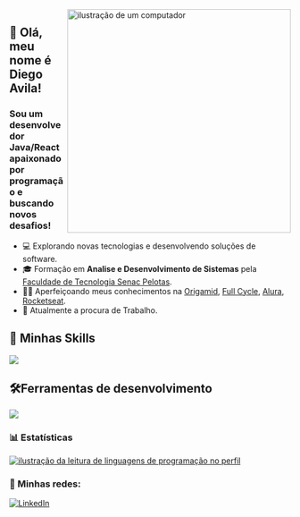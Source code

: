 <img src="https://raw.githubusercontent.com/MicaelliMedeiros/micaellimedeiros/master/image/computer-illustration.png" alt="ilustração de um computador" min-width="400px" max-width="400px" width="400px" align="right">

## 🖖 Olá, meu nome é <strong>Diego Avila!</strong>
<h3> Sou um desenvolvedor Java/React apaixonado por programação e buscando novos desafios!</h3>

- 💻 Explorando novas tecnologias e desenvolvendo soluções de software.
- 🎓 Formação em **Analise e Desenvolvimento de Sistemas** pela <a href="https://www.senacrs.com.br/unidade/78">Faculdade de Tecnologia Senac Pelotas</a>.
- 👨‍💻 Aperfeiçoando meus conhecimentos na <a href="https://www.origamid.com/">Origamid</a>, <a href="https://fullcycle.com.br/">Full Cycle</a>, <a href="https://www.alura.com.br/">Alura</a>, <a href="https://www.rocketseat.com.br/">Rocketseat</a>.
- 💼 Atualmente a procura de Trabalho.

## 🚀 Minhas Skills

<p align="left">
  <a href="https://skillicons.dev">
    <img src="https://skillicons.dev/icons?i=java,js,html,css,react,redux,nodejs,spring,docker,hibernate,adonis,unreal,unity,postgres,oracle" />
  </a>
</p>

## 🛠️Ferramentas de desenvolvimento

<p align="left">
  <a href="https://skillicons.dev">
    <img src="https://skillicons.dev/icons?i=vscode,eclipse,idea,visualstudio,git," />
  </a>
</p>

### 📊 Estatísticas

<a href="https://github.com/DiegoBorraz" title="ilustração do mapeamento de linguagens">
  <img align="center" src="https://github-readme-stats.vercel.app/api/top-langs/?username=DiegoBorraz&theme=dracula&hide_langs_below=1" alt="ilustração da leitura de linguagens de programação no perfil"/>
</a>

<br>

### 📱 Minhas redes:

<p align="left">
  <a href="https://www.linkedin.com/in/diego-avila-91725b192" title="LinkedIn">
  <img src="https://img.shields.io/badge/-Linkedin-0e76a8?style=flat-square&logo=Linkedin&logoColor=white&link=/" alt="LinkedIn"/></a>
</p>
